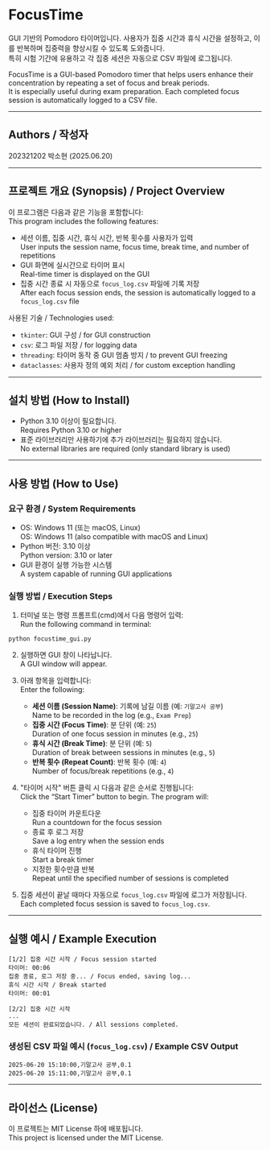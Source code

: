 # FocusTime

GUI 기반의 Pomodoro 타이머입니다. 사용자가 집중 시간과 휴식 시간을 설정하고, 이를 반복하며 집중력을 향상시킬 수 있도록 도와줍니다.  
특히 시험 기간에 유용하고 각 집중 세션은 자동으로 CSV 파일에 로그됩니다.

FocusTime is a GUI-based Pomodoro timer that helps users enhance their concentration by repeating a set of focus and break periods.  
It is especially useful during exam preparation. Each completed focus session is automatically logged to a CSV file.

---

## Authors / 작성자

202321202 박소현 (2025.06.20)

---

## 프로젝트 개요 (Synopsis) / Project Overview

이 프로그램은 다음과 같은 기능을 포함합니다:  
This program includes the following features:

- 세션 이름, 집중 시간, 휴식 시간, 반복 횟수를 사용자가 입력  
  User inputs the session name, focus time, break time, and number of repetitions
- GUI 화면에 실시간으로 타이머 표시  
  Real-time timer is displayed on the GUI
- 집중 시간 종료 시 자동으로 `focus_log.csv` 파일에 기록 저장  
  After each focus session ends, the session is automatically logged to a `focus_log.csv` file

사용된 기술 / Technologies used:
- `tkinter`: GUI 구성 / for GUI construction
- `csv`: 로그 파일 저장 / for logging data
- `threading`: 타이머 동작 중 GUI 멈춤 방지 / to prevent GUI freezing
- `dataclasses`: 사용자 정의 예외 처리 / for custom exception handling

---

## 설치 방법 (How to Install)

- Python 3.10 이상이 필요합니다.  
  Requires Python 3.10 or higher
- 표준 라이브러리만 사용하기에 추가 라이브러리는 필요하지 않습니다.  
  No external libraries are required (only standard library is used)

---

## 사용 방법 (How to Use)

### 요구 환경 / System Requirements
- OS: Windows 11 (또는 macOS, Linux)  
  OS: Windows 11 (also compatible with macOS and Linux)
- Python 버전: 3.10 이상  
  Python version: 3.10 or later
- GUI 환경이 실행 가능한 시스템  
  A system capable of running GUI applications

### 실행 방법 / Execution Steps
1. 터미널 또는 명령 프롬프트(cmd)에서 다음 명령어 입력:  
   Run the following command in terminal:
```
python focustime_gui.py
```

2. 실행하면 GUI 창이 나타납니다.  
   A GUI window will appear.

3. 아래 항목을 입력합니다:  
   Enter the following:
   - **세션 이름 (Session Name)**: 기록에 남길 이름 (예: `기말고사 공부`)  
     Name to be recorded in the log (e.g., `Exam Prep`)
   - **집중 시간 (Focus Time)**: 분 단위 (예: `25`)  
     Duration of one focus session in minutes (e.g., `25`)
   - **휴식 시간 (Break Time)**: 분 단위 (예: `5`)  
     Duration of break between sessions in minutes (e.g., `5`)
   - **반복 횟수 (Repeat Count)**: 반복 횟수 (예: `4`)  
     Number of focus/break repetitions (e.g., `4`)

4. "타이머 시작" 버튼 클릭 시 다음과 같은 순서로 진행됩니다:  
   Click the “Start Timer” button to begin. The program will:
   - 집중 타이머 카운트다운  
     Run a countdown for the focus session
   - 종료 후 로그 저장  
     Save a log entry when the session ends
   - 휴식 타이머 진행  
     Start a break timer
   - 지정한 횟수만큼 반복  
     Repeat until the specified number of sessions is completed

5. 집중 세션이 끝날 때마다 자동으로 `focus_log.csv` 파일에 로그가 저장됩니다.  
   Each completed focus session is saved to `focus_log.csv`.

---

## 실행 예시 / Example Execution

```
[1/2] 집중 시간 시작 / Focus session started
타이머: 00:06
집중 종료, 로그 저장 중... / Focus ended, saving log...
휴식 시간 시작 / Break started
타이머: 00:01

[2/2] 집중 시간 시작
...
모든 세션이 완료되었습니다. / All sessions completed.
```

### 생성된 CSV 파일 예시 (`focus_log.csv`) / Example CSV Output

```
2025-06-20 15:10:00,기말고사 공부,0.1
2025-06-20 15:11:00,기말고사 공부,0.1
```

---

## 라이선스 (License)

이 프로젝트는 MIT License 하에 배포됩니다.  
This project is licensed under the MIT License.
